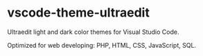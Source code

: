 # vscode-theme-ultraedit

Ultraedit light and dark color themes for Visual Studio Code.

Optimized for web developing: PHP, HTML, CSS, JavaScript, SQL.